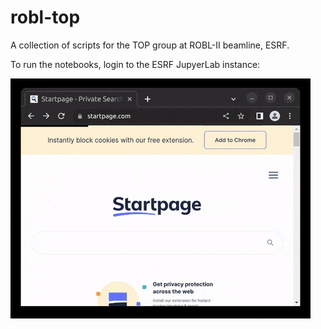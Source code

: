 # robl-top
A collection of scripts for the TOP group at ROBL-II beamline, ESRF.

To run the notebooks, login to the ESRF JupyerLab instance:

![image info](./doc/gifs/login.gif)
